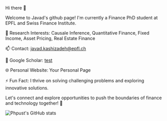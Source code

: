 Hi there 👋

Welcome to Javad's github page! I'm currently a Finance PhD student at EPFL and Swiss Finance Institute.  

🔭 Research Interests: Causale Inference, Quantitative Finance, Fixed Income, Asset Pricing, Real Estate Finance 

📫 Contact: javad.kashizadeh@epfl.ch

📖 Google Scholar: [test](https://scholar.google.com/citations?user=ZxQgd6EAAAAJ&hl=en&oi=ao)

🌐 Personal Website: Your Personal Page

⚡ Fun Fact: I thrive on solving challenging problems and exploring innovative solutions.

Let's connect and explore opportunities to push the boundaries of finance and technology together! 🚀

![Phpust's GitHub stats](https://github-readme-stats.vercel.app/api?username=phpust&show_icons=true&theme=transparent)
